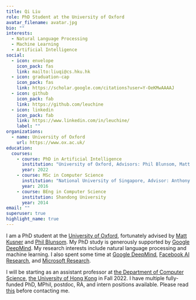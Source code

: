 ```yaml
---
title: Qi Liu
role: PhD Student at the University of Oxford
avatar_filename: avatar.jpg
bio: ""
interests:
  - Natural Language Processing
  - Machine Learning
  - Artificial Intelligence
social:
  - icon: envelope
    icon_pack: fas
    link: mailto:liuqi@cs.hku.hk
  - icon: graduation-cap
    icon_pack: fas
    link: https://scholar.google.com/citations?user=Y-OeKMwAAAAJ
  - icon: github
    icon_pack: fab
    link: https://github.com/leuchine
  - icon: linkedin
    icon_pack: fab
    link: https://www.linkedin.com/in/leuchine/
    label: ""
organizations:
  - name: University of Oxford
    url: https://www.ox.ac.uk/
education:
  courses:
    - course: PhD in Artificial Intelligence
      institution: "University of Oxford, Advisors: Phil Blunsom, Matt Kusner"
      year: 2022
    - course: MSc in Computer Science
      institution: "National University of Singapore, Advisor: Anthony K.H. Tung"
      year: 2016
    - course: BEng in Computer Science
      institution: Shandong University
      year: 2014
email: ""
superuser: true
highlight_name: true
---
```

<p>I am a PhD student at the <a href="http://www.ox.ac.uk/">University of Oxford</a>, fortunately advised by <a href="http://mkusner.github.io/">Matt Kusner</a> and <a href="https://www.cs.ox.ac.uk/people/phil.blunsom/">Phil Blunsom</a>. My PhD study is generously supported by <a href="https://deepmind.com/">Google DeepMind</a>. My  research interests include natural language processing and machine learning. I also spent some time at <a href="https://deepmind.com/">Google DeepMind</a>, <a href="https://research.facebook.com/">Facebook AI Research</a>, and <a href="https://www.microsoft.com/en-us/research/">Microsoft Research</a>.</p>

<p>I will be starting as an assistant professor at <a href="https://www.cs.hku.hk/">the Department of Computer Science</a>, <a href="https://www.hku.hk/">the University of Hong Kong</a> in Fall 2022. I have multiple fully-funded PhD, MPhil, postdoc, RA, and intern positions available. Please read <a href="https://leuchine.github.io/post/recruitment/">this</a> before contacting me.</p>
